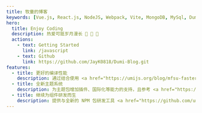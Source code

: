 ```yaml
---
title: 牧童的博客
keywords: [Vue.js, React.js, NodeJS, Webpack, Vite, MongoDB, MySql, Dumi]
hero:
  title: Enjoy Coding
  description: 热爱可抵岁月漫长 🚀 🌈 💎
  actions:
    - text: Getting Started
      link: /javascript
    - text: Github
      link: https://github.com/JayK0818/Dumi-Blog.git
features:
  - title: 更好的编译性能
    description: 通过结合使用 <a href="https://umijs.org/blog/mfsu-faster-than-vite" target="_blank" rel="noreferrer">Umi 4 MFSU</a>、esbuild、SWC、持久缓存等方案，带来比 dumi 1.x 更快的编译速度
  - title: 全新主题系统
    description: 为主题包增加插件、国际化等能力的支持，且参考 <a href="https://docusaurus.io/docs/swizzling" target="_blank" rel="noreferrer">Docusaurus</a> 为主题用户提供局部覆盖能力，更强更易用
  - title: 继续为组件研发而生
    description: 提供与全新的 NPM 包研发工具 <a href="https://github.com/umijs/father" target="_blank" rel="noreferrer">father 4</a> 集成的脚手架，为开发者提供一站式的研发体验
---
```

